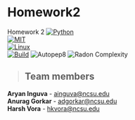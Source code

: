 # Homework2
Homework 2
[![Python](https://img.shields.io/badge/Python-3.13-blue?style=for-the-badge&logo=python&logoColor=blue)](https://docs.python.org/3.13/whatsnew/3.13.html)  
[![MIT](https://img.shields.io/badge/License-MIT-red?style=for-the-badge)](https://opensource.org/license/mit)  
[![Linux](https://img.shields.io/badge/Platform-Linux-yellow?style=for-the-badge&logo=linux&logoColor=blue)](https://www.linux.org/)  
[![Build](https://img.shields.io/github/actions/workflow/status/CSC510-YTS/HW1/python-app.yml?style=for-the-badge&logo=pytest&logoColor=green)](https://github.com/CSC510SEFALL2024/Homework1/actions/workflows/pylint.yml)
![Autopep8](https://img.shields.io/badge/autopep8-check-brightgreen)
![Radon Complexity](https://img.shields.io/badge/radon_A--4-brightgreen)

> ## Team members
**Aryan Inguva** - ainguva@ncsu.edu <br />
**Anurag Gorkar** - adgorkar@ncsu.edu <br />
**Harsh Vora** - hkvora@ncsu.edu <br />
